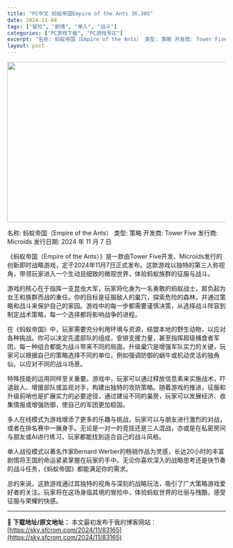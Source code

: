 ```yaml
---
title: "PC中文 蚂蚁帝国Empire of the Ants 36.38G"
date: 2024-11-04
tags: ["冒险", "剧情", "单人", "战斗"]
categories: ["PC游戏下载", "PC游戏专区"]
excerpt: "名称: 蚂蚁帝国（Empire of the Ants） 类型: 策略 开发商: Tower Five 发行商: Microids 发行日期: 2024 年 11 月 7 日 《蚂蚁帝国（Empire of the Ants）》是一款由Tower Five开发、Microids发行的创新即时战略游戏&hellip;"
layout: post
---
```


<img class="aligncenter size-full wp-image-83166" src="https://sky.sfcrom.com/wp-content/uploads/2024/11/2024110410494175.webp" alt="" width="660" height="370" />

名称: 蚂蚁帝国（Empire of the Ants）
类型: 策略
开发商: Tower Five
发行商: Microids
发行日期: 2024 年 11 月 7 日

《蚂蚁帝国（Empire of the Ants）》是一款由Tower Five开发、Microids发行的创新即时战略游戏，定于2024年11月7日正式发布。这款游戏以独特的第三人称视角，带领玩家进入一个生动且细致的微观世界，体验蚂蚁族群的征服与战斗。

游戏的核心在于指挥一支昆虫大军，玩家将化身为一名勇敢的蚂蚁战士，肩负起为女王和族群而战的重任。你的目标是征服敌人的巢穴，探索危险的森林，并通过策略和战斗来保护自己的家园。游戏中的每一步都需要谨慎决策，从选择战斗阵容到制定战术策略，每一个选择都将影响战争的进程。

在《蚂蚁帝国》中，玩家需要充分利用环境与资源，结盟本地的野生动物，以应对各种挑战。你可以决定先遣部队的组成，安排支援力量，甚至指挥超级捕食者军团，每一种组合都能为战斗带来不同的局面。升级巢穴是增强军队实力的关键，玩家可以根据自己的策略选择不同的单位，例如强调防御的蜗牛或机动灵活的独角仙，以应对不同的战斗场景。

特殊技能的运用同样至关重要。游戏中，玩家可以通过释放信息素来实施战术，吓退敌人、增援部队或监视对手，构建出独特的攻防策略。随着游戏的推进，征服和升级前哨也是扩展实力的必要途径，通过建设不同的巢房，玩家可以发展经济、收集情报或增强防御，使自己的军团更加稳固。

多人在线模式为游戏增添了更多的乐趣与挑战，玩家可以与朋友进行激烈的对战，或者在排名赛中一展身手。无论是一对一的竞技还是三人混战，亦或是在私密房间与朋友或AI进行练习，玩家都能找到适合自己的战斗风格。

单人战役模式以著名作家Bernard Werber的畅销作品为灵感，长达20小时的丰富剧情将王国的命运紧紧掌握在玩家的手中。无论你喜欢深入的战略思考还是快节奏的战斗任务，《蚂蚁帝国》都能满足你的需求。

总的来说，这款游戏通过其独特的视角与深刻的战略玩法，吸引了广大策略游戏爱好者的关注。玩家将在这场身临其境的冒险中，体验蚂蚁世界的壮丽与残酷，感受征服与荣耀的快感。

---
📖 **下载地址/原文地址：** 本文最初发布于我的博客网站：[https://sky.sfcrom.com/2024/11/83165](https://sky.sfcrom.com/2024/11/83165)
